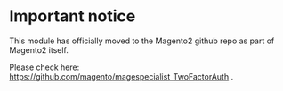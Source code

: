# Important notice

This module has officially moved to the Magento2 github repo as part of Magento2 itself.

Please check here: https://github.com/magento/magespecialist_TwoFactorAuth .
